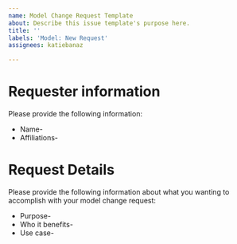 ```yaml
---
name: Model Change Request Template
about: Describe this issue template's purpose here.
title: ''
labels: 'Model: New Request'
assignees: katiebanaz

---
```


# Requester information
Please provide the following information:
- Name-
- Affiliations-
# Request Details
Please provide the following information about what you wanting to accomplish with your model change request: 
- Purpose-
- Who it benefits-
- Use case-
